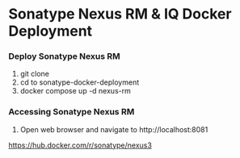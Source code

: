 # Sonatype Nexus RM & IQ Docker Deployment

### Deploy Sonatype Nexus RM
1. git clone
1. cd to sonatype-docker-deployment
1. docker compose up -d nexus-rm

### Accessing Sonatype Nexus RM
1. Open web browser and navigate to http://localhost:8081

https://hub.docker.com/r/sonatype/nexus3